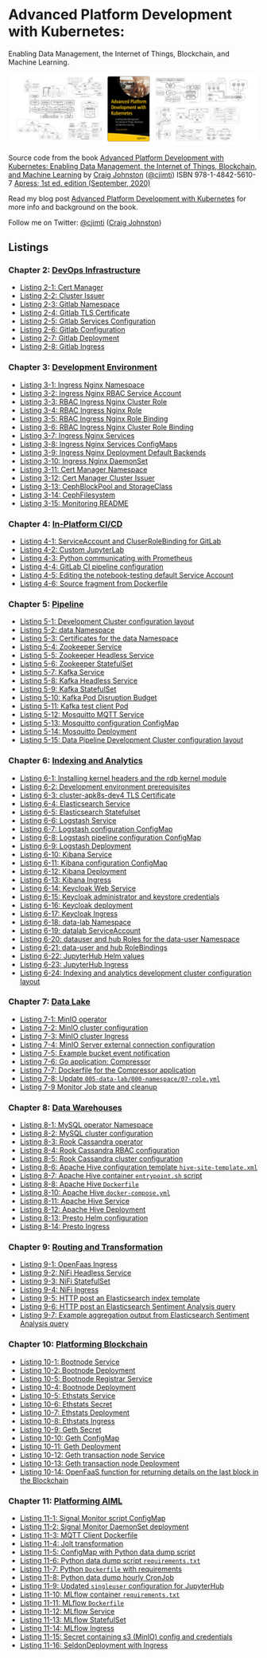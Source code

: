 # Advanced Platform Development with Kubernetes:
Enabling Data Management, the Internet of Things, Blockchain, and Machine Learning.

[![Book Cover - Advanced Platform Development with Kubernetes: Enabling Data Management, the Internet of Things, Blockchain, and Machine Learning](img/apk8s-banner-w.jpg)](https://amzn.to/3g3ihZ3)

Source code from the book [Advanced Platform Development with Kubernetes: Enabling Data Management, the Internet of Things, Blockchain, and Machine Learning](https://amzn.to/3g3ihZ3) by [Craig Johnston](https://imti.co) ([@cjimti](https://twitter.com/cjimti)) ISBN 978-1-4842-5610-7 [Apress; 1st ed. edition (September, 2020)](https://www.apress.com/us/book/9781484256107)

Read my blog post [Advanced Platform Development with Kubernetes](https://imti.co/kubernetes-platform-book/) for more info and background on the book.

Follow me on Twitter: [@cjimti](https://twitter.com/cjimti) ([Craig Johnston](https://twitter.com/cjimti))

## Listings

### Chapter 2: [DevOps Infrastructure](chapter-02)

- [Listing 2-1: Cert Manager](/chapter-02/k8s/00-cluster/00-cert-manager-helm.yml)
- [Listing 2-2: Cluster Issuer](/chapter-02/k8s/00-cluster/05-cluster-issuer.yml)
- [Listing 2-3: Gitlab Namespace](/chapter-02/k8s/01-gitlab/00-namespace.yml)
- [Listing 2-4: Gitlab TLS Certificate](/chapter-02/k8s/01-gitlab/05-certs.yml)
- [Listing 2-5: Gitlab Services Configuration](/chapter-02/k8s/01-gitlab/10-services.yml)
- [Listing 2-6: Gitlab Configuration](/chapter-02/k8s/01-gitlab/20-configmap.yml)
- [Listing 2-7: Gitlab Deployment](/chapter-02/k8s/01-gitlab/40-deployment.yml)
- [Listing 2-8: Gitlab Ingress](/chapter-02/k8s/01-gitlab/50-ingress.yml)

### Chapter 3: [Development Environment](chapter-03)

- [Listing 3-1: Ingress Nginx Namespace](/chapter-03/cluster-apk8s-dev1/000-cluster/00-ingress-nginx/00-namespace.yml)
- [Listing 3-2: Ingress Nginx RBAC Service Account](/chapter-03/cluster-apk8s-dev1/000-cluster/00-ingress-nginx/05-serviceaccount.yml)
- [Listing 3-3: RBAC Ingress Nginx Cluster Role](/chapter-03/cluster-apk8s-dev1/000-cluster/00-ingress-nginx/06-clusterrole.yml)
- [Listing 3-4: RBAC Ingress Nginx Role](/chapter-03/cluster-apk8s-dev1/000-cluster/00-ingress-nginx/07-role.yml)
- [Listing 3-5: RBAC Ingress Nginx Role Binding](/chapter-03/cluster-apk8s-dev1/000-cluster/00-ingress-nginx/08-rolebinding.yml)
- [Listing 3-6: RBAC Ingress Nginx Cluster Role Binding](/chapter-03/cluster-apk8s-dev1/000-cluster/00-ingress-nginx/09-clusterrolebinding.yml)
- [Listing 3-7: Ingress Nginx Services](/chapter-03/cluster-apk8s-dev1/000-cluster/00-ingress-nginx/10-services.yml)
- [Listing 3-8: Ingress Nginx Services ConfigMaps](/chapter-03/cluster-apk8s-dev1/000-cluster/00-ingress-nginx/10-services.yml)
- [Listing 3-9: Ingress Nginx Deployment Default Backends](/chapter-03/cluster-apk8s-dev1/000-cluster/00-ingress-nginx/30-deployment.yml)
- [Listing 3-10: Ingress Nginx DaemonSet](/chapter-03/cluster-apk8s-dev1/000-cluster/00-ingress-nginx/40-daemonset.yml)
- [Listing 3-11: Cert Manager Namespace](/chapter-03/cluster-apk8s-dev1/000-cluster/10-cert-manager/00-namespace.yml)
- [Listing 3-12: Cert Manager Cluster Issuer](/chapter-03/cluster-apk8s-dev1/000-cluster/10-cert-manager/03-clusterissuer.yml)
- [Listing 3-13: CephBlockPool and StorageClass](/chapter-03/cluster-apk8s-dev1/000-cluster/20-rook-ceph/70-rook-ceph-block.yml)
- [Listing 3-14: CephFilesystem](/chapter-03/cluster-apk8s-dev1/000-cluster/20-rook-ceph/75-rook-ceph-clusterfs.yml)
- [Listing 3-15: Monitoring README](/chapter-03/cluster-apk8s-dev1/000-cluster/30-monitoring/README.md)

### Chapter 4: [In-Platform CI/CD](chapter-04)

- [Listing 4-1: ServiceAccount and CluserRoleBinding for GitLab](/chapter-04/cluster-apk8s-dev2/000-cluster/40-gitlab-integration/05-rbac.yml)
- [Listing 4-2: Custom JupyterLab](/chapter-04/ds/notebook-apk8s/Dockerfile)<!-- @IGNORE PREVIOUS: link -->
- [Listing 4-3: Python communicating with Prometheus](/chapter-04/ds/notebook-apk8s/PrometheusTest.ipynb)
- [Listing 4-4: GitLab CI pipeline configuration](/chapter-04/ds/notebook-apk8s/PrometheusTest.ipynb)
- [Listing 4-5: Editing the notebook-testing default Service Account](/chapter-04/NotebookServiceAccountEdit.yml)
- [Listing 4-6: Source fragment from Dockerfile](/chapter-04/ds/notebook-apk8s/Dockerfile.edit)

### Chapter 5: [Pipeline](chapter-05)
- [Listing 5-1: Development Cluster configuration layout](/chapter-05/ClusterConfigLayoutCheckpoint.txt)
- [Listing 5-2: data Namespace](/chapter-05/cluster-apk8s-dev3/003-data/000-namespace/00-namespace.yml)
- [Listing 5-3: Certificates for the data Namespace](/chapter-05/cluster-apk8s-dev3/003-data/000-namespace/05-certs.yml)
- [Listing 5-4: Zookeeper Service](/chapter-05/cluster-apk8s-dev3/003-data/010-zookeeper/10-service.yml)
- [Listing 5-5: Zookeeper Headless Service](/chapter-05/cluster-apk8s-dev3/003-data/010-zookeeper/10-service-headless.yml)
- [Listing 5-6: Zookeeper StatefulSet](/chapter-05/cluster-apk8s-dev3/003-data/010-zookeeper/40-statefulset.yml)
- [Listing 5-7: Kafka Service](/chapter-05/cluster-apk8s-dev3/003-data/020-kafka/10-service.yml)
- [Listing 5-8: Kafka Headless Service](/chapter-05/cluster-apk8s-dev3/003-data/020-kafka/10-service-headless.yml)
- [Listing 5-9: Kafka StatefulSet](/chapter-05/cluster-apk8s-dev3/003-data/020-kafka/40-statefulset.yml)
- [Listing 5-10: Kafka Pod Disruption Budget](/chapter-05/cluster-apk8s-dev3/003-data/020-kafka/45-pdb.yml)
- [Listing 5-11: Kafka test client Pod](/chapter-05/ClusterConfigLayoutCheckpoint.txt)
- [Listing 5-12: Mosquitto MQTT Service](/chapter-05/cluster-apk8s-dev3/003-data/050-mqtt/10-service.yml)
- [Listing 5-13: Mosquitto configuration ConfigMap](/chapter-05/cluster-apk8s-dev3/003-data/050-mqtt/10-service.yml)
- [Listing 5-14: Mosquitto Deployment](/chapter-05/cluster-apk8s-dev3/003-data/050-mqtt/30-deployment.yml)
- [Listing 5-15: Data Pipeline Development Cluster configuration layout](/chapter-05/cluster-apk8s-dev3/ConfigLayout.txt)

### Chapter 6: [Indexing and Analytics](chapter-06)

- [Listing 6-1: Installing kernel headers and the rdb kernel module](/chapter-06/InstallingKernelHeaders.txt)
- [Listing 6-2: Development environment prerequisites](/chapter-06/DevelopmentEnvironmentPrerequisites.txt)
- [Listing 6-3: cluster-apk8s-dev4 TLS Certificate](/chapter-06/cluster-apk8s-dev4/003-data/000-namespace/05-certs.yml)
- [Listing 6-4: Elasticsearch Service](/chapter-06/cluster-apk8s-dev4/003-data/030-elasticsearch/10-service.yml)
- [Listing 6-5: Elasticsearch Statefulset](/chapter-06/cluster-apk8s-dev4/003-data/030-elasticsearch/40-statefulset.yml)
- [Listing 6-6: Logstash Service](/chapter-06/cluster-apk8s-dev4/003-data/032-logstash/10-service.yml)
- [Listing 6-7: Logstash configuration ConfigMap](/chapter-06/cluster-apk8s-dev4/003-data/032-logstash/30-configmap-config.yml)
- [Listing 6-8: Logstash pipeline configuration ConfigMap](/chapter-06/cluster-apk8s-dev4/003-data/032-logstash/30-configmap-pipeline.yml)
- [Listing 6-9: Logstash Deployment](/chapter-06/cluster-apk8s-dev4/003-data/032-logstash/40-deployment.yml)
- [Listing 6-10: Kibana Service](/chapter-06/cluster-apk8s-dev4/003-data/034-kibana/10-service.yml)
- [Listing 6-11: Kibana configuration ConfigMap](/chapter-06/cluster-apk8s-dev4/003-data/034-kibana/20-configmap.yml)
- [Listing 6-12: Kibana Deployment](/chapter-06/cluster-apk8s-dev4/003-data/034-kibana/30-deployment.yml)
- [Listing 6-13: Kibana Ingress](/chapter-06/cluster-apk8s-dev4/003-data/034-kibana/50-ingress.yml)
- [Listing 6-14: Keycloak Web Service](/chapter-06/cluster-apk8s-dev4/003-data/005-keycloak/10-service.yml)
- [Listing 6-15: Keycloak administrator and keystore credentials](/chapter-06/cluster-apk8s-dev4/003-data/005-keycloak/15-secret.yml)
- [Listing 6-16: Keycloak deployment](/chapter-06/cluster-apk8s-dev4/003-data/005-keycloak/30-deployment.yml)
- [Listing 6-17: Keycloak Ingress](/chapter-06/cluster-apk8s-dev4/003-data/005-keycloak/50-ingress.yml)
- [Listing 6-18: data-lab Namespace](/chapter-06/cluster-apk8s-dev4/005-data-lab/000-namespace/00-namespace.yml)
- [Listing 6-19: datalab ServiceAccount](/chapter-06/cluster-apk8s-dev4/005-data-lab/000-namespace/05-serviceaccount.yml)
- [Listing 6-20: datauser and hub Roles for the data-user Namespace](/chapter-06/cluster-apk8s-dev4/005-data-lab/000-namespace/07-role.yml)
- [Listing 6-21: data-user and hub RoleBindings](/chapter-06/cluster-apk8s-dev4/005-data-lab/000-namespace/08-rolebinding.yml)
- [Listing 6-22: JupyterHub Helm values](/chapter-06/cluster-apk8s-dev4/003-data/100-jupterhub/values.yml)
- [Listing 6-23: JupyterHub Ingress](/chapter-06/cluster-apk8s-dev4/003-data/100-jupterhub/50-ingress.yml)
- [Listing 6-24: Indexing and analytics development cluster configuration layout](/chapter-06/ConfigLayout.txt)

### Chapter 7: [Data Lake](chapter-07)

- [Listing 7-1: MinIO operator](/chapter-07/cluster-apk8s-dev5/000-cluster/22-minio/00-operator.yml)
- [Listing 7-2: MinIO cluster configuration](/chapter-07/cluster-apk8s-dev5/003-data/070-minio/50-cluster.yml)
- [Listing 7-3: MinIO cluster Ingress](/chapter-07/cluster-apk8s-dev5/003-data/070-minio/50-ingress.yml)
- [Listing 7-4: MinIO Server external connection configuration](/chapter-07/minio/ConfigExternalConnect.json.txt)
- [Listing 7-5: Example bucket event notification](/chapter-07/minio/ExampleBucketEventNotification.json)
- [Listing 7-6: Go application: Compressor](/chapter-07/compressor/compressor.go)<!-- @IGNORE PREVIOUS: link -->
- [Listing 7-7: Dockerfile for the Compressor application](/chapter-07/compressor/Dockerfile)<!-- @IGNORE PREVIOUS: link -->
- [Listing 7-8: Update `005-data-lab/000-namespace/07-role.yml`](/chapter-07/cluster-apk8s-dev5/005-data-lab/000-namespace/07-role.yml)
- [Listing 7-9 Monitor Job state and cleanup](/chapter-07/notebook/KubernetesJobs.ipynb)

### Chapter 8: [Data Warehouses](chapter-08)

- [Listing 8-1: MySQL operator Namespace](/chapter-08/cluster-apk8s-dev5/000-cluster/25-mysql-operator/00-namespace.yml)
- [Listing 8-2: MySQL cluster configuration](/chapter-08/cluster-apk8s-dev5/003-data/080-mysql/90-cluster.yml)
- [Listing 8-3: Rook Cassandra operator](/chapter-08/cluster-apk8s-dev5/000-cluster/23-rook-cassandra/00-operator.yml)
- [Listing 8-4: Rook Cassandra RBAC configuration](/chapter-08/cluster-apk8s-dev5/003-data/060-cassandra/15-rbac.yml)
- [Listing 8-5: Rook Cassandra cluster configuration](/chapter-08/cluster-apk8s-dev5/003-data/060-cassandra/90-cluster.yml)
- [Listing 8-6: Apache Hive configuration template `hive-site-template.xml`](/chapter-08/hive/hive-site-template.xml)
- [Listing 8-7: Apache Hive container `entrypoint.sh` script](/chapter-08/hive/entrypoint.sh)
- [Listing 8-8: Apache Hive `Dockerfile`](/chapter-08/hive/Dockerfile)<!-- @IGNORE PREVIOUS: link -->
- [Listing 8-10: Apache Hive `docker-compose.yml`](/chapter-08/hive/docker-compose.yml)
- [Listing 8-11: Apache Hive Service](/chapter-08/cluster-apk8s-dev5/003-data/085-hive/10-service.yml)
- [Listing 8-12: Apache Hive Deployment](/chapter-08/cluster-apk8s-dev5/003-data/085-hive/30-deployment.yml)
- [Listing 8-13: Presto Helm configuration](/chapter-08/cluster-apk8s-dev5/003-data/095-presto/values.yml)
- [Listing 8-14: Presto Ingress](/chapter-08/cluster-apk8s-dev5/003-data/095-presto/50-ingress.yml)

### Chapter 9: [Routing and Transformation](chapter-09)

- [Listing 9-1: OpenFaas Ingress](/chapter-09/cluster-apk8s-dev5/003-data/120-openfaas/50-ingress.yml)
- [Listing 9-2: NiFi Headless Service](/chapter-09/cluster-apk8s-dev5/003-data/120-openfaas/50-ingress.yml)
- [Listing 9-3: NiFi StatefulSet](/chapter-09/cluster-apk8s-dev5/003-data/060-nifi/40-statefulset.yml)
- [Listing 9-4: NiFi Ingress](/chapter-09/cluster-apk8s-dev5/003-data/060-nifi/60-ingress.yml)
- [Listing 9-5: HTTP post an Elasticsearch index template](/chapter-09/elasticsearch/PostSentimentTemplate.sh)
- [Listing 9-6: HTTP post an Elasticsearch Sentiment Analysis query](/chapter-09/elasticsearch/PostSentimentAnalysisQuery.sh)
- [Listing 9-7: Example aggregation output from Elasticsearch Sentiment Analysis query](/chapter-09/elasticsearch/ElasticsearchSentimentAnalysisResult.json)

### Chapter 10: [Platforming Blockchain](chapter-10)

- [Listing 10-1: Bootnode Service](/chapter-10/cluster-apk8s-eth/003-data/200-eth/10-bootnode/10-service.yml)
- [Listing 10-2: Bootnode Deployment](/chapter-10/cluster-apk8s-eth/003-data/200-eth/10-bootnode/30-deployment.yml)
- [Listing 10-5: Bootnode Registrar Service](/chapter-10/cluster-apk8s-eth/003-data/200-eth/20-bootnode-reg/10-service.yml)
- [Listing 10-4: Bootnode Deployment](/chapter-10/cluster-apk8s-eth/003-data/200-eth/20-bootnode-reg/30-deployment.yml)
- [Listing 10-5: Ethstats Service](/chapter-10/cluster-apk8s-eth/003-data/200-eth/30-ethstats/10-service.yml)
- [Listing 10-6: Ethstats Secret](/chapter-10/cluster-apk8s-eth/003-data/200-eth/30-ethstats/15-secret.yml)
- [Listing 10-7: Ethstats Deployment](/chapter-10/cluster-apk8s-eth/003-data/200-eth/30-ethstats/30-deployment.yml)
- [Listing 10-8: Ethstats Ingress](/chapter-10/cluster-apk8s-eth/003-data/200-eth/30-ethstats/50-ingress.yml)
- [Listing 10-9: Geth Secret](/chapter-10/cluster-apk8s-eth/003-data/200-eth/40-miner/15-secret.yml)
- [Listing 10-10: Geth ConfigMap](/chapter-10/cluster-apk8s-eth/003-data/200-eth/40-miner/20-configmap.yml)
- [Listing 10-11: Geth Deployment](/chapter-10/cluster-apk8s-eth/003-data/200-eth/40-miner/30-deployment.yml)
- [Listing 10-12: Geth transaction node Service](/chapter-10/cluster-apk8s-eth/003-data/200-eth/50-tx/10-service.yml)
- [Listing 10-13: Geth transaction node Deployment](/chapter-10/cluster-apk8s-eth/003-data/200-eth/50-tx/30-deployment.yml)
- [Listing 10-14: OpenFaaS function for returning details on the last block in the Blockchain](/chapter-10/cluster-apk8s-eth/003-data/200-eth/functions/last-block/handler.py)<!-- @IGNORE PREVIOUS: link -->

### Chapter 11: [Platforming AIML](chapter-10)

- [Listing 11-1: Signal Monitor script ConfigMap](/chapter-11/cluster-apk8s-hc1/020-data/220-smon/20-configmap.yml)
- [Listing 11-2: Signal Monitor DaemonSet deployment](/chapter-11/cluster-apk8s-hc1/020-data/220-smon/40-daemonset.yml)
- [Listing 11-3: MQTT Client Dockerfile](/chapter-11/mqtt_client/Dockerfile)<!-- @IGNORE PREVIOUS: link -->
- [Listing 11-4: Jolt transformation](/chapter-11/nifi/JoltTransformation.json)
- [Listing 11-5: ConfigMap with Python data dump script](/chapter-11/cluster-apk8s-hc1/020-data/500-jobs/01-configmap-hrdump.yml)
- [Listing 11-6: Python data dump script `requirements.txt`](/chapter-11/python_job_container/requirements.txt)
- [Listing 11-7: Python `Dockerfile` with requirements](/chapter-11/python_job_container/Dockerfile)<!-- @IGNORE PREVIOUS: link -->
- [Listing 11-8: Python data dump hourly CronJob](/chapter-11/cluster-apk8s-hc1/020-data/500-jobs/01-cronjob-hrdump.yml)
- [Listing 11-9: Updated `singleuser` configuration for JupyterHub](/chapter-11/cluster-apk8s-hc1/020-data/100-jupyterhub/values.yml)
- [Listing 11-10: MLflow container `requirements.txt`](/chapter-11/python_job_container/requirements.txt)
- [Listing 11-11: MLflow `Dockerfile`](/chapter-11/python_job_container/Dockerfile)<!-- @IGNORE PREVIOUS: link -->
- [Listing 11-12: MLflow Service](/chapter-11/cluster-apk8s-hc1/020-data/800-mlflow/10-service.yml)
- [Listing 11-13: MLflow StatefulSet](/chapter-11/cluster-apk8s-hc1/020-data/800-mlflow/40-statefulset.yml)
- [Listing 11-14: MLflow Ingress](/chapter-11/cluster-apk8s-hc1/020-data/800-mlflow/50-ingress.yml)
- [Listing 11-15: Secret containing s3 (MinIO) config and credentials](/chapter-11/cluster-apk8s-c2/000-sd-s3-secret.yml)
- [Listing 11-16: SeldonDeployment with Ingress](/chapter-11/cluster-apk8s-c2/100-sd-quality.yml)
